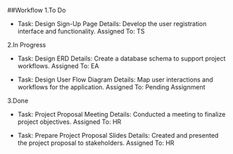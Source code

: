 ##Workflow
 1.To Do
   * Task: Design Sign-Up Page 
     Details: Develop the user registration interface and functionality.
     Assigned To: TS

 2.In Progress
  * Task: Design ERD 
    Details: Create a database schema to support project workflows.
    Assigned To: EA

  * Task: Design User Flow Diagram 
    Details: Map user interactions and workflows for the application.
    Assigned To: Pending Assignment

 3.Done
  * Task: Project Proposal Meeting 
    Details: Conducted a meeting to finalize project objectives.
    Assigned To: HR

  * Task: Prepare Project Proposal Slides 
    Details: Created and presented the project proposal to stakeholders.
    Assigned To: HR